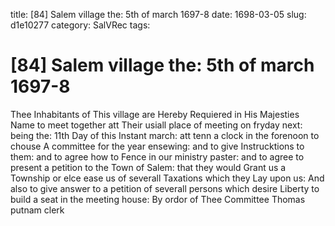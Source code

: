 title: [84] Salem village the: 5th of march 1697-8
date: 1698-03-05
slug: d1e10277
category: SalVRec
tags: 


<div markdown class="doc" id="d1e10277">


# [84] Salem village the: 5th of march 1697-8

Thee Inhabitants of This village are Hereby Requiered in His Majesties Name to meet together att Their usiall place of meeting on fryday next: being the: 11th Day of this Instant march: att tenn a clock in the forenoon to chouse A committee for the year ensewing: and to give Instrucktions to them: and to agree how to Fence in our ministry paster: and to agree to present a petition to the Town of Salem: that they would Grant us a Township or elce ease us of severall Taxations which they Lay upon us: And also to give answer to a petition of severall persons which desire Liberty to build a seat in the meeting house: By ordor of Thee Committee Thomas putnam clerk
</div>